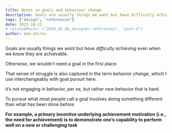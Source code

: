 ```yaml
---
title: Notes on goals and behaviour change
description: Goals are usually things we want but have difficulty achieving even when we know they are achievable. Otherwise, we wouldn't need a goal in the first place.
tags: ["design", "references"]
date: 2023-10-11
# relatedPosts: ["2024_05_06_designer-references", "post-4"]
author: dan-shires
---
```


Goals are usually things we _want_ but _have difficulty achieving_ even when we know they are achievable.

Otherwise, we wouldn’t need a goal in the first place.

That sense of struggle is also captured in the term _behavior change_, which I use interchangeably with goal pursuit here.

It’s not engaging in behavior, per se, but rather _new_ behavior that is hard.

To pursue what most people call a goal involves doing something different than what has been done before.

**For example, a primary incentive underlying achievement motivation (i.e., the need for achievement) is to demonstrate one’s capability to perform well on a new or challenging task**